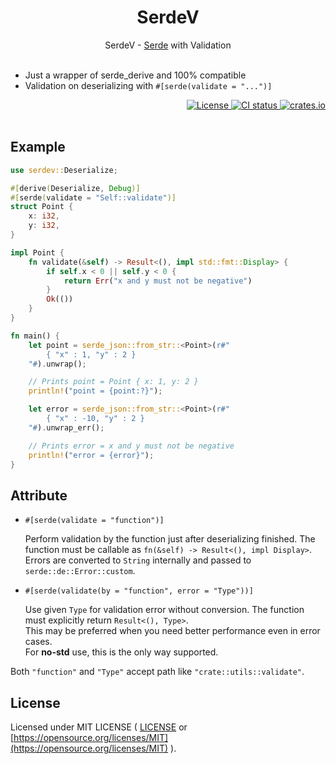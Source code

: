 <div align="center">
    <h1>SerdeV</h1>
    SerdeV - <a href="https://github.com/serde-rs/serde" target="_blank">Serde</a> with Validation
</div>

<br>

- Just a wrapper of serde_derive and 100% compatible
- Validation on deserializing with `#[serde(validate = "...")]`

<div align="right">
    <a href="https://github.com/ohkami-rs/serdev/blob/main/LICENSE" target="_blank">
        <img alt="License" src="https://img.shields.io/crates/l/ohkami.svg" />
    </a>
    <a href="https://github.com/ohkami-rs/serdev/actions" target="_blank">
        <img alt="CI status" src="https://github.com/ohkami-rs/serdev/actions/workflows/CI.yml/badge.svg"/>
    </a>
    <a href="https://crates.io/crates/serdev" target="_blank">
        <img alt="crates.io" src="https://img.shields.io/crates/v/serdev" />
    </a>
</div>

<br>


## Example

```rust
use serdev::Deserialize;

#[derive(Deserialize, Debug)]
#[serde(validate = "Self::validate")]
struct Point {
    x: i32,
    y: i32,
}

impl Point {
    fn validate(&self) -> Result<(), impl std::fmt::Display> {
        if self.x < 0 || self.y < 0 {
            return Err("x and y must not be negative")
        }
        Ok(())
    }
}

fn main() {
    let point = serde_json::from_str::<Point>(r#"
        { "x" : 1, "y" : 2 }
    "#).unwrap();

    // Prints point = Point { x: 1, y: 2 }
    println!("point = {point:?}");

    let error = serde_json::from_str::<Point>(r#"
        { "x" : -10, "y" : 2 }
    "#).unwrap_err();

    // Prints error = x and y must not be negative
    println!("error = {error}");
}
```


## Attribute

- `#[serde(validate = "function")]`

  Perform validation by the function just after deserializing finished. The function must be callable as `fn(&self) -> Result<(), impl Display>`.\
  Errors are converted to `String` internally and passed to `serde::de::Error::custom`.

- `#[serde(validate(by = "function", error = "Type"))]`

  Use given `Type` for validation error without conversion. The function must explicitly return `Result<(), Type>`.\
  This may be preferred when you need better performance even in error cases.\
  For **no-std** use, this is the only way supported.

Both `"function"` and `"Type"` accept path like `"crate::utils::validate"`.


## License

Licensed under MIT LICENSE ( [LICENSE](https://github.com/ohkami-rs/serdev/blob/main/LICENSE) or [https://opensource.org/licenses/MIT](https://opensource.org/licenses/MIT) ).